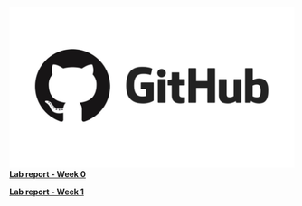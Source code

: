 
![image](github-logo.jpg)
[**Lab report - Week 0**](https://github.com/jasonb1910/cse-15l-lab-reports)

[**Lab report - Week 1**](lab-report-week-1.md)

